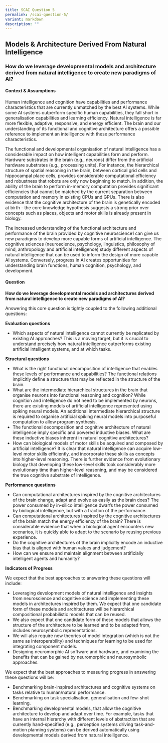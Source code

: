 ```yaml
---
title: SCAI Question 5
permalink: /scai-question-5/
variant: markdown
description: ""
---
```

## Models & Architecture Derived From Natural Intelligence

### How do we leverage developmental models and architecture derived from natural intelligence to create new paradigms of AI?

#### Context & Assumptions

Human intelligence and cognition have capabilities and performance characteristics that are currently unmatched by the best AI systems. While some AI systems outperform specific human capabilities, they fall short in generalisation capabilities and learning efficiency. Natural intelligence is far more flexible, adaptive, responsive, and energy efficient. The brain and our understanding of its functional and cognitive architecture offers a possible reference to implement an intelligence with these performance characteristics.

The functional and developmental organisation of natural intelligence has a considerable impact on how intelligent capabilities form and perform. Hardware substrates in the brain (e.g., neurons) differ from the artificial hardware substrates (e.g., processing units). For instance, the hierarchical structure of spatial reasoning in the brain, between cortical grid cells and hippocampal place cells, provides considerable computational efficiency and robustness that robots are only now beginning to match. In addition, the ability of the brain to perform in-memory computation provides significant efficiencies that cannot be matched by the current separation between computation and memory in existing CPUs and GPUs. There is also evidence that the cognitive architecture of the brain is genetically encoded at birth - the core knowledge hypothesis suggests a strong prior over concepts such as places, objects and motor skills is already present in biology. 

The increased understanding of the functional architecture and performance of the brain provided by cognitive neuroscience1 can give us new paradigms to develop more capable forms of artificial intelligence. The cognitive sciences (neuroscience, psychology, linguistics, philosophy of mind, anthropology and artificial intelligence) study different aspects of natural intelligence that can be used to inform the design of more capable AI systems. Conversely, progress in AI creates opportunities for understanding brain functions, human cognition, psychology, and development. 

#### Question

**How do we leverage developmental models and architectures derived from natural intelligence to create new paradigms of AI?**

Answering this core question is tightly coupled to the following additional questions:

**Evaluation questions**

* Which aspects of natural intelligence cannot currently be replicated by existing AI approaches? This is a moving target, but it is crucial to understand precisely how natural intelligence outperforms existing artificial intelligent systems, and at which tasks.

**Structural questions**

* What is the right functional decomposition of intelligence that enables these levels of performance and capabilities? The functional relations implicitly define a structure that may be reflected in the structure of the brain.
* What are the intermediate hierarchical structures in the brain that organise neurons into functional reasoning and cognition? While cognition and intelligence do not need to be implemented by neurons, there are existing models of artificial intelligence represented using spiking neural models. An additional intermediate hierarchical structure is required to organise artificial spiking neural models into purposeful computation to allow program synthesis.
* The functional decomposition and cognitive architecture of natural intelligence imply specific and powered inductive biases. What are these inductive biases inherent in natural cognitive architectures?
* How can biological models of motor skills be acquired and composed by artificial intelligence? It is clear that natural intelligence can acquire low-level motor skills efficiently, and incorporate these skills as concepts into higher-level reasoning. There is further evidence from evolutionary biology that developing these low-level skills took considerably more evolutionary time than higher-level reasoning, and may be considered the true cognitive substrate of intelligence.

**Performance questions**

* Can computational architectures inspired by the cognitive architectures of the brain change, adapt and evolve as easily as the brain does? The power consumed by in-silico intelligence dwarfs the power consumed by biological intelligence, but with a fraction of the performance.
* Can computational architectures inspired by the cognitive architectures of the brain match the energy efficiency of the brain? There is considerable evidence that when a biological agent encounters new scenarios, it is quickly able to adapt to the scenario by reusing previous experience.
* Do the cognitive architectures of the brain implicitly encode an inductive bias that is aligned with human values and judgement?
* How can we ensure and maintain alignment between artificially intelligent agents and humanity?

**Indicators of Progress**

We expect that the best approaches to answering these questions will include:

* Leveraging development models of natural intelligence and insights from neuroscience and cognitive science and implementing these models in architectures inspired by them. We expect that one candidate form of these models and architectures will be hierarchical compositional probabilistic models that can be reused.
* We also expect that one candidate form of these models that allows the structure of the architecture to be learned and to be adapted from, includes neurosymbolic representations.
* We will also require new theories of model integration (which is not the same as interoperability) and techniques for learning to be used for integrating component models.
* Designing neuromorphic AI software and hardware, and examining the benefits that can be gained by neuromorphic and neurosymbolic approaches.

We expect that the best approaches to measuring progress in answering these questions will be:

* Benchmarking brain-inspired architectures and cognitive systems on tasks relative to human/natural performance.
* Benchmarking on task specialisation, generalisation and few-shot learning.
* Benchmarking developmental models, that allow the cognitive architecture to develop and adapt over time. For example, tasks that have an internal hierarchy with different levels of abstraction that are currently hand-specified (e.g., perception systems driving task-and-motion planning systems) can be derived automatically using developmental models derived from natural intelligence.